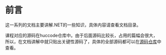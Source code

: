 # 前言

这一系列的文档主要讲解.NET的一些知识，具体内容请查看文档目录。

课程对应的源码在huccode仓库中。由于后面源码比较长，占用的篇幅会很大，所以，在文档讲解中就只贴出关键性源码了，具体的全部源码都可以在[源码仓库](https://github.com/hucemail/huccode)中查看。



